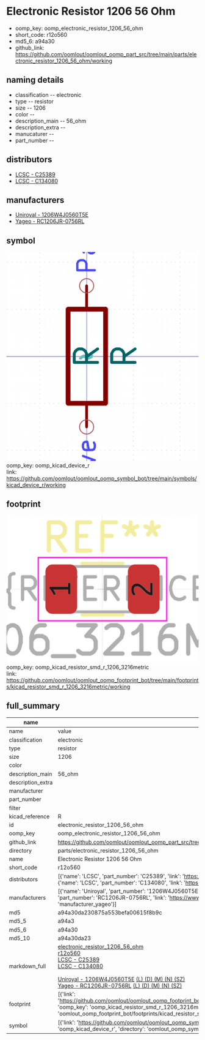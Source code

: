 # Electronic Resistor 1206 56 Ohm

  
* oomp_key: oomp_electronic_resistor_1206_56_ohm 
* short_code: r12o560
* md5_6: a94a30  
* github_link: https://github.com/oomlout/oomlout_oomp_part_src/tree/main/parts/electronic_resistor_1206_56_ohm/working  
## naming details
* classification -- electronic
* type -- resistor
* size -- 1206
* color -- 
* description_main -- 56_ohm
* description_extra -- 
* manucaturer -- 
* part_number -- 

## distributors
* [LCSC - C25389](https://lcsc.com/product-detail/C25389.html)  
* [LCSC - C134080](https://lcsc.com/product-detail/C134080.html)  

## manufacturers
* [Uniroyal - 1206W4J0560T5E]()  
* [Yageo - RC1206JR-0756RL](https://www.yageo.com/en/Chart/Download/pdf/RC1206JR-0756RL)  

## symbol

![](symbol/0/working/working_600.png)  
oomp_key: oomp_kicad_device_r  
link: https://github.com/oomlout/oomlout_oomp_symbol_bot/tree/main/symbols/kicad_device_r/working  

## footprint

![](footprint/0/working/working_600.png)  
oomp_key: oomp_kicad_resistor_smd_r_1206_3216metric  
link: https://github.com/oomlout/oomlout_oomp_footprint_bot/tree/main/footprints/kicad_resistor_smd_r_1206_3216metric/working  

## full_summary
| name | value | 
| --- | --- | 
| name | value | 
| classification | electronic | 
| type | resistor | 
| size | 1206 | 
| color |  | 
| description_main | 56_ohm | 
| description_extra |  | 
| manufacturer |  | 
| part_number |  | 
| filter |  | 
| kicad_reference | R | 
| id | electronic_resistor_1206_56_ohm | 
| oomp_key | oomp_electronic_resistor_1206_56_ohm | 
| github_link | https://github.com/oomlout/oomlout_oomp_part_src/tree/main/parts/electronic_resistor_1206_56_ohm/working | 
| directory | parts/electronic_resistor_1206_56_ohm | 
| name | Electronic Resistor 1206 56 Ohm | 
| short_code | r12o560 | 
| distributors | [{'name': 'LCSC', 'part_number': 'C25389', 'link': 'https://lcsc.com/product-detail/C25389.html', 'id': 'distributor_lcsc'}, {'name': 'LCSC', 'part_number': 'C134080', 'link': 'https://lcsc.com/product-detail/C134080.html', 'id': 'distributor_lcsc'}] | 
| manufacturers | [{'name': 'Uniroyal', 'part_number': '1206W4J0560T5E', 'link': '', 'id': 'manufacturer_uniroyal'}, {'name': 'Yageo', 'part_number': 'RC1206JR-0756RL', 'link': 'https://www.yageo.com/en/Chart/Download/pdf/RC1206JR-0756RL', 'id': 'manufacturer_yageo'}] | 
| md5 | a94a30da230875a553befa00615f8b9c | 
| md5_5 | a94a3 | 
| md5_6 | a94a30 | 
| md5_10 | a94a30da23 | 
| markdown_full | [electronic_resistor_1206_56_ohm](https://github.com/oomlout/oomlout_oomp_part_src/tree/main/parts/electronic_resistor_1206_56_ohm/working)<br>[r12o560](https://github.com/oomlout/oomlout_oomp_part_src/tree/main/parts/electronic_resistor_1206_56_ohm/working)<br>[LCSC - C25389<br>](https://lcsc.com/product-detail/C25389.html)[LCSC - C134080<br>](https://lcsc.com/product-detail/C134080.html)<br>[Uniroyal - 1206W4J0560T5E]() [(L)  ](https://www.lcsc.com/search?q=1206W4J0560T5E)[(D)  ](https://www.digikey.com/en/products?,keywords=1206W4J0560T5E)[(M)  ](https://www.mouser.com/Search/Refine?Keyword=1206W4J0560T5E)[(N)  ](https://www.newark.com/search?st=1206W4J0560T5E)[(SZ)  ](https://so.szlcsc.com/global.html?k=1206W4J0560T5E)<br>[Yageo - RC1206JR-0756RL](https://www.yageo.com/en/Chart/Download/pdf/RC1206JR-0756RL) [(L)  ](https://www.lcsc.com/search?q=RC1206JR-0756RL)[(D)  ](https://www.digikey.com/en/products?,keywords=RC1206JR-0756RL)[(M)  ](https://www.mouser.com/Search/Refine?Keyword=RC1206JR-0756RL)[(N)  ](https://www.newark.com/search?st=RC1206JR-0756RL)[(SZ)  ](https://so.szlcsc.com/global.html?k=RC1206JR-0756RL)<br> | 
| footprint | [{'link': 'https://github.com/oomlout/oomlout_oomp_footprint_bot/tree/main/foootprntss/kicad_resistor_smd_r_1206_3216metric', 'oomp_key': 'oomp_kicad_resistor_smd_r_1206_3216metric', 'directory': 'oomlout_oomp_footprint_bot/footprints/kicad_resistor_smd_r_1206_3216metric//working/working.kicad_mod'}] | 
| symbol | [{'link': 'https://github.com/oomlout/oomlout_oomp_symbol_bot/tree/main/symbols/kicad_device_r', 'oomp_key': 'oomp_kicad_device_r', 'directory': 'oomlout_oomp_symbol_bot/symbols/kicad_device_r//working/working.kicad_sym'}] | 
